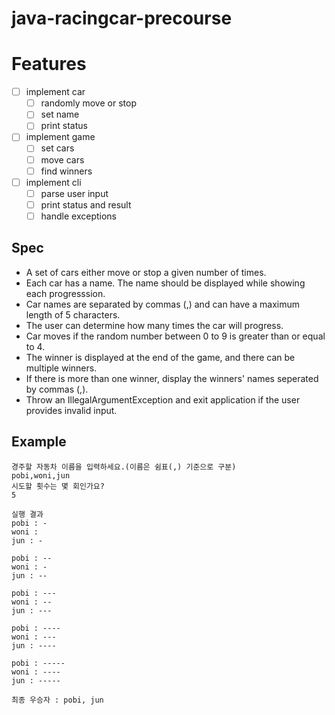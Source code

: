 # java-racingcar-precourse

# Features

- [ ] implement car
    - [ ] randomly move or stop
    - [ ] set name
    - [ ] print status
- [ ] implement game
    - [ ] set cars
    - [ ] move cars
    - [ ] find winners
- [ ] implement cli
    - [ ] parse user input
    - [ ] print status and result
    - [ ] handle exceptions

## Spec

- A set of cars either move or stop a given number of times.
- Each car has a name. The name should be displayed while showing each progresssion.
- Car names are separated by commas (,) and can have a maximum length of 5 characters.
- The user can determine how many times the car will progress.
- Car moves if the random number between 0 to 9 is greater than or equal to 4.
- The winner is displayed at the end of the game, and there can be multiple winners.
- If there is more than one winner, display the winners' names seperated by commas (,).
- Throw an IllegalArgumentException and exit application if the user provides invalid input.

## Example

```
경주할 자동차 이름을 입력하세요.(이름은 쉼표(,) 기준으로 구분)
pobi,woni,jun
시도할 횟수는 몇 회인가요?
5

실행 결과
pobi : -
woni : 
jun : -

pobi : --
woni : -
jun : --

pobi : ---
woni : --
jun : ---

pobi : ----
woni : ---
jun : ----

pobi : -----
woni : ----
jun : -----

최종 우승자 : pobi, jun
```
